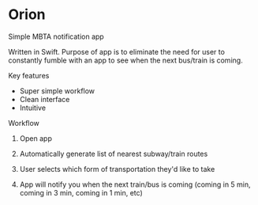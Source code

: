 # Orion
Simple MBTA notification app

Written in Swift. Purpose of app is to eliminate the need for user to constantly fumble with an app to see when the next bus/train is coming.

Key features
- Super simple workflow
- Clean interface
- Intuitive

Workflow

1. Open app

2. Automatically generate list of nearest subway/train routes

3. User selects which form of transportation they'd like to take

4. App will notify you when the next train/bus is coming (coming in 5 min, coming in 3 min, coming in 1 min, etc)
